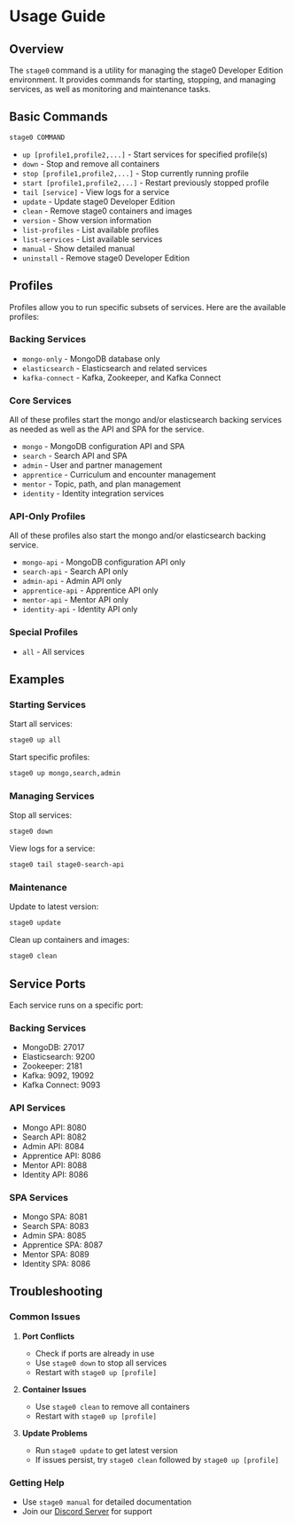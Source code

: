 # Usage Guide

## Overview

The `stage0` command is a utility for managing the stage0 Developer Edition environment. It provides commands for starting, stopping, and managing services, as well as monitoring and maintenance tasks.

## Basic Commands

```bash
stage0 COMMAND 
```

- `up [profile1,profile2,...]` - Start services for specified profile(s)
- `down` - Stop and remove all containers
- `stop [profile1,profile2,...]` - Stop currently running profile
- `start [profile1,profile2,...]` - Restart previously stopped profile
- `tail [service]` - View logs for a service
- `update` - Update stage0 Developer Edition
- `clean` - Remove stage0 containers and images
- `version` - Show version information
- `list-profiles` - List available profiles
- `list-services` - List available services
- `manual` - Show detailed manual
- `uninstall` - Remove stage0 Developer Edition

## Profiles

Profiles allow you to run specific subsets of services. Here are the available profiles:

### Backing Services
- `mongo-only` - MongoDB database only
- `elasticsearch` - Elasticsearch and related services
- `kafka-connect` - Kafka, Zookeeper, and Kafka Connect

### Core Services
All of these profiles start the mongo and/or elasticsearch backing services as needed as well as the API and SPA for the service.
- `mongo` - MongoDB configuration API and SPA
- `search` - Search API and SPA
- `admin` - User and partner management
- `apprentice` - Curriculum and encounter management
- `mentor` - Topic, path, and plan management
- `identity` - Identity integration services

### API-Only Profiles
All of these profiles also start the mongo and/or elasticsearch backing service.
- `mongo-api` - MongoDB configuration API only
- `search-api` - Search API only
- `admin-api` - Admin API only
- `apprentice-api` - Apprentice API only
- `mentor-api` - Mentor API only
- `identity-api` - Identity API only

### Special Profiles
- `all` - All services

## Examples

### Starting Services

Start all services:
```bash
stage0 up all
```

Start specific profiles:
```bash
stage0 up mongo,search,admin
```

### Managing Services

Stop all services:
```bash
stage0 down
```

View logs for a service:
```bash
stage0 tail stage0-search-api
```

### Maintenance

Update to latest version:
```bash
stage0 update
```

Clean up containers and images:
```bash
stage0 clean
```

## Service Ports

Each service runs on a specific port:

### Backing Services
- MongoDB: 27017
- Elasticsearch: 9200
- Zookeeper: 2181
- Kafka: 9092, 19092
- Kafka Connect: 9093

### API Services
- Mongo API: 8080
- Search API: 8082
- Admin API: 8084
- Apprentice API: 8086
- Mentor API: 8088
- Identity API: 8086

### SPA Services
- Mongo SPA: 8081
- Search SPA: 8083
- Admin SPA: 8085
- Apprentice SPA: 8087
- Mentor SPA: 8089
- Identity SPA: 8086

## Troubleshooting

### Common Issues

1. **Port Conflicts**
   - Check if ports are already in use
   - Use `stage0 down` to stop all services
   - Restart with `stage0 up [profile]`

2. **Container Issues**
   - Use `stage0 clean` to remove all containers
   - Restart with `stage0 up [profile]`

3. **Update Problems**
   - Run `stage0 update` to get latest version
   - If issues persist, try `stage0 clean` followed by `stage0 up [profile]`

### Getting Help

- Use `stage0 manual` for detailed documentation
- Join our [Discord Server](https://discord.gg/agile-learning-institute) for support
